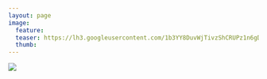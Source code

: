 ```yaml
---
layout: page
image:
  feature:
  teaser: https://lh3.googleusercontent.com/1b3YY8DuvWjTivzShCRUPz1n6gDj_-uNkND1hnWyLOY=w245
  thumb:
---
```


[![](https://lh3.googleusercontent.com/WwdKrNqMP5M_uAXpZmCfXfFefko2kZD6809uSFxBfmY=w800)](https://lh3.googleusercontent.com/WwdKrNqMP5M_uAXpZmCfXfFefko2kZD6809uSFxBfmY=s0)
